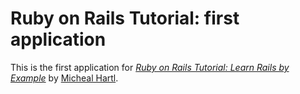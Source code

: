 # Ruby on Rails Tutorial: first application

This is the first application for [*Ruby on Rails Tutorial: Learn Rails by Example*](http://railstutorial.org/) by [Micheal Hartl](http://michaelhartl.com).